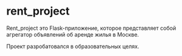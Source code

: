 # rent_project
Rent_project это Flask-приложение, которое представляет собой агрегатор объявлений об аренде жилья в Москве.

Проект разробатовался в образовательных целях.
